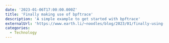 ```yaml
---
date: '2023-01-06T17:00:00.000Z'
title: 'Finally making use of bpftrace'
description: 'A simple example to get started with bpftrace'
externalUrl: 'https://www.earth.li/~noodles/blog/2023/01/finally-using-bpftrace.html?'
categories:
  - Technology
---
```


